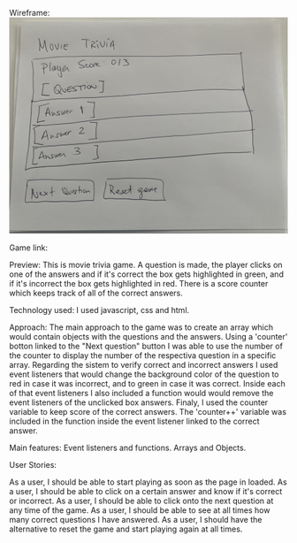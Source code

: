 Wireframe:
![Getting Started](./IMG_0134.jpg)

Game link:



Preview:
This is movie trivia game. A question is made, the player clicks on one of the answers and if it's correct the box gets highlighted in green, and if it's incorrect the box gets highlighted in red. There is a score counter which keeps track of all of the correct answers.


Technology used:
I used javascript, css and html.

Approach:
The main approach to the game was to create an array which would contain objects with the questions and the answers. Using a 'counter' botton linked to the "Next question" button I was able to use the number of the counter to display the number of the respectiva question in a specific array. 
Regarding the sistem to verify correct and incorrect answers I used event listeners that would change the background color of the question to red in case it was incorrect, and to green in case it was correct. Inside each of that event listeners I also included a function would would remove the event listeners of the unclicked box answers.
Finaly, I used the counter variable to keep score of the correct answers. The 'counter++' variable was included in the function inside the event listener linked to the correct answer.


Main features:
Event listeners and functions.
Arrays and Objects.


User Stories:

As a user, I should be able to start playing as soon as the page in loaded.
As a user, I should be able to click on a certain answer and know if it's correct or incorrect.
As a user, I should be able to click onto the next question at any time of the game.
As a user, I should be able to see at all times how many correct questions I have answered.
As a user, I should have the alternative to reset the game and start playing again at all times. 






